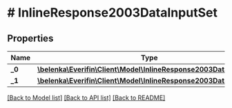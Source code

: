 # # InlineResponse2003DataInputSet

## Properties

Name | Type | Description | Notes
------------ | ------------- | ------------- | -------------
**_0** | [**\belenka\Everifin\Client\Model\InlineResponse2003DataInputSet0**](InlineResponse2003DataInputSet0.md) |  | [optional]
**_1** | [**\belenka\Everifin\Client\Model\InlineResponse2003DataInputSet1**](InlineResponse2003DataInputSet1.md) |  | [optional]

[[Back to Model list]](../../README.md#models) [[Back to API list]](../../README.md#endpoints) [[Back to README]](../../README.md)

